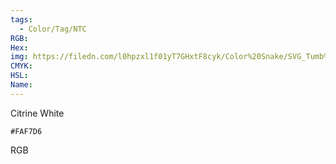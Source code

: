 ```yaml
---
tags:
  - Color/Tag/NTC
RGB:
Hex:
img: https://filedn.com/l0hpzxl1f01yT7GHxtF8cyk/Color%20Snake/SVG_Tumb%20Mass%20No%20Name/FAF7D6.svg
CMYK:
HSL:
Name:
---
```

Citrine White
```palette
#FAF7D6
```
RGB
